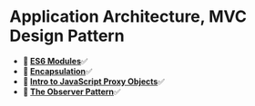 # Application Architecture, MVC Design Pattern

* **📖 [ES6 Modules](https://codeworksacademy.com/fs-student-guide/resources/wk3/01-Modules)**✅
* **📖 [Encapsulation](https://codeworksacademy.com/fs-student-guide/resources/wk3/02-Encapsulation)**✅
* **📖 [Intro to JavaScript Proxy Objects](https://codeworksacademy.com/fs-student-guide/resources/wk3/03-Proxies)**✅
* **📖 [The Observer Pattern](https://codeworksacademy.com/fs-student-guide/resources/wk3/04-Observer-Pattern)**✅
